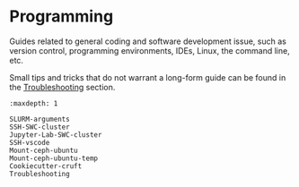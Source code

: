 # Programming

Guides related to general coding and software development issue, such as version control, programming environments, IDEs, Linux, the command line, etc.

Small tips and tricks that do not warrant a long-form guide can be found in the [Troubleshooting](Troubleshooting.md) section.

```{toctree}
:maxdepth: 1

SLURM-arguments
SSH-SWC-cluster
Jupyter-Lab-SWC-cluster
SSH-vscode
Mount-ceph-ubuntu
Mount-ceph-ubuntu-temp
Cookiecutter-cruft
Troubleshooting
```
